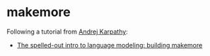 # makemore
Following a tutorial from [Andrej Karpathy](https://karpathy.ai/):
- [The spelled-out intro to language modeling: building makemore](https://youtu.be/PaCmpygFfXo?list=PLAqhIrjkxbuWI23v9cThsA9GvCAUhRvKZ)
